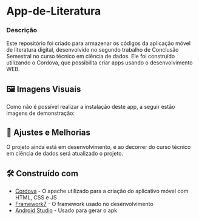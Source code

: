 # App-de-Literatura
### Descrição
Este repositório foi criado para armazenar os códigos da aplicação móvel de literatura digital, desenvolvido no segundo trabalho de Conclusão Semestral no curso técnico em ciência de dados. Ele foi construído utilizando o Cordova, que possibilita criar apps usando o desenvolvimento WEB.

## 🖼️ Imagens Visuais 
Como não é possível realizar a instalação deste app, a seguir estão imagens de demonstração:
  
## 🔧 Ajustes e Melhorias
O projeto ainda está em desenvolvimento, e ao decorrer do curso técnico em ciência de dados será atualizado o projeto.

## 🛠️ Construído com

* [Cordova](https://cordova.apache.org) - O apache utilizado para a criação do aplicativo móvel com HTML, CSS e JS
* [Framework7](https://framework7.io) - O framework usado no desenvolvimento
* [Android Studio](developer.android.com) - Usado para gerar o apk
